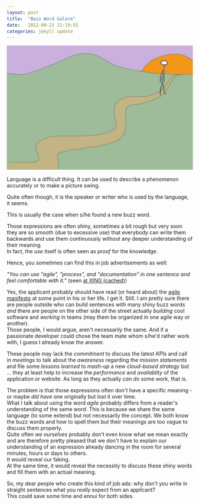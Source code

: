 ```yaml
---
layout: post
title:  "Buzz Word Galore"
date:   2012-09-21 21:19:55
categories: jekyll update
---
```


<img src="/images/IMG_1765.JPG" class="half-width left" />

Language is a difficult thing. It can be used to describe a phenomenon accurately or to make a picture swing. 

Quite often though, it is the speaker or writer who is used by the language, it seems. 

This is usually the case when s/he found a new buzz word.   


Those expressions are often shiny, sometimes a bit rough but very soon they are so smooth (due to excessive use) that everybody can write them backwards and use them continuously without any deeper understanding of their meaning.   
In fact, the _use_ itself is often seen as _proof_ for the knowledge. 

Hence, you sometimes can find this in job advertisements as well:

_"You can use "agile", "process", and "documentation" in one sentence and feel comfortable with it."_ (seen [at XING (cached)][1])  

Yes, the applicant probably should have read (or heard about) the [agile manifesto][2] at some point in his or her life. I get it. Still. I am pretty sure there are people outside who can build sentences with many shiny buzz words _and_ there are people on the other side of the street actually _building_ cool software and _working_ in teams (may them be organized in one agile way or another).   
Those people, I would argue, aren't necessarily the same. And if a passionate developer could chose the team mate whom s/he'd rather work with, I guess I already know the answer.

These people may lack the _commitment_ to discuss the latest _KPIs_ and call in _meetings_ to talk about the _awareness_ regarding the _mission statements_ and file some _lessons learned_ to _mash-up_ a new _cloud-based_ _strategy_ but ... they at least help to increase the _performance_ and _availablity_ of the application or website. As long as they actually _can do_ some work, that is.

The problem is that those expressions often don't have a specific meaning - or maybe _did have_ one originally but _lost_ it over time.   
What I talk about using the word _agile_ probably differs from a reader's understanding of the same word. This is because we share the same language (to some extend) but not necessarily the concept. We both know the buzz words and how to spell them but their meanings are too vague to discuss them properly.  
Quite often _we ourselves_ probably don't even know what we mean exactly and are therefore pretty pleased that we don't have to explain our understanding of an expression already dancing in the room for several minutes, hours or days to others.   
It would reveal our faking.  
At the same time, it would reveal the necessity to discuss these shiny words and fill them with an actual meaning. 

So, my dear people who create this kind of job ads: why don't you write in straight sentences what you _really_ expect from an applicant?  
This could save some time and ennui for both sides. 



[1]: http://webcache.googleusercontent.com/search?q=cache:QnqBl0MuW7EJ:xing.easycruit.com/vacancy/566150/51495%3Fiso%3Dgb+&cd=2&hl=en&ct=clnk
[2]: http://www.agilemanifesto.org/

<img src="http://vg03.met.vgwort.de/na/95e3660cb3e54ac181885e9cd19f52eb" width="1" height="1" alt="">